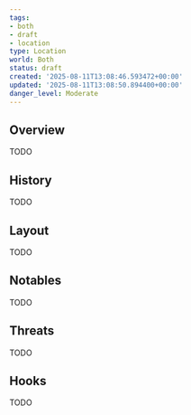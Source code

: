 ```yaml
---
tags:
- both
- draft
- location
type: Location
world: Both
status: draft
created: '2025-08-11T13:08:46.593472+00:00'
updated: '2025-08-11T13:08:50.894400+00:00'
danger_level: Moderate
---
```



## Overview

TODO
## History

TODO
## Layout

TODO
## Notables

TODO
## Threats

TODO
## Hooks

TODO
